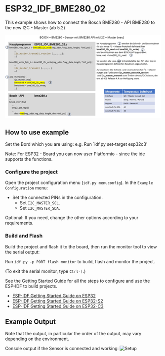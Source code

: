 # ESP32_IDF_BME280_02
This example shows how to connect the Bosch BME280 - API BME280 to the new I2C - Master (ab 5.2)

![Setup](/BME280.JPG)

## How to use example

Set the Bord which you are using: e.g. 
Run `idf.py set-target esp32c3' 

Note: For ESP32 - Board you can now user Platformio - since the ide supports the functions.

### Configure the project

Open the project configuration menu (`idf.py menuconfig`). 
In the `Example Configuration` menu:

* Set the connected PINs in the configuration.
    * Set `I2C_MASTER_SCL`.
    * Set `I2C_MASTER_SDA`.

Optional: If you need, change the other options according to your requirements.

### Build and Flash

Build the project and flash it to the board, then run the monitor tool to view the serial output:

Run `idf.py -p PORT flash monitor` to build, flash and monitor the project.

(To exit the serial monitor, type ``Ctrl-]``.)

See the Getting Started Guide for all the steps to configure and use the ESP-IDF to build projects.

* [ESP-IDF Getting Started Guide on ESP32](https://docs.espressif.com/projects/esp-idf/en/latest/esp32/get-started/index.html)
* [ESP-IDF Getting Started Guide on ESP32-S2](https://docs.espressif.com/projects/esp-idf/en/latest/esp32s2/get-started/index.html)
* [ESP-IDF Getting Started Guide on ESP32-C3](https://docs.espressif.com/projects/esp-idf/en/latest/esp32c3/get-started/index.html)

## Example Output
Note that the output, in particular the order of the output, may vary depending on the environment.

Console output if the Sensor is connected and working:
![Setup](/BMP2_output.JPG)
